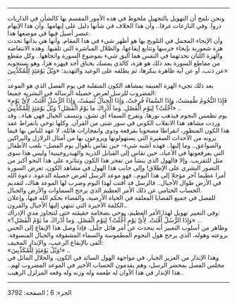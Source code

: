 ------------------------------------------------------------------------

ونحن نلمح أن التهويل بالتجهيل ملحوظ في هذه الأمور المقسم بها كالشأن في
الذاريات ذروا. وفي النازعات غرقا.. وأن هذا الخلاف في شأنها دليل على
إبهامها. وأن هذا الإبهام عنصر أصيل فيها في موضعها هذا.  
وأن الإيحاء المجمل في التلويح بها هو أظهر شيء في هذا المقام. وأنها هي
بذاتها تحدث هزة شعورية بإيحاء جرسها وتتابع إيقاعها، والظلال المباشرة
التي تلقيها. وهذه الانتفاضة والهزة اللتان تحدثهما في النفس هما أليق شيء
بموضوع السورة واتجاهها.. وكل مقطع من مقاطع السورة بعد ذلك هو هزة، كالذي
يمسك بخناق أحد فيهزه هزا، وهو يستجوبه عن ذنب، أو عن آية ظاهرة ينكرها، ثم
يطلقه على الوعيد والتهديد: «وَيْلٌ يَوْمَئِذٍ لِلْمُكَذِّبِينَ» ..  
بعد ذلك تجيء الهزة العنيفة بمشاهد الكون المتقلبة في يوم الفصل الذي هو
الموعد المضروب للرسل لعرض حصيلة الرسالة في البشرية جميعا:  
«فَإِذَا النُّجُومُ طُمِسَتْ، وَإِذَا السَّماءُ فُرِجَتْ، وَإِذَا الْجِبالُ نُسِفَتْ، وَإِذَا الرُّسُلُ أُقِّتَتْ.
لِأَيِّ يَوْمٍ أُجِّلَتْ؟ لِيَوْمِ الْفَصْلِ. وَما أَدْراكَ ما يَوْمُ الْفَصْلِ؟ وَيْلٌ يَوْمَئِذٍ لِلْمُكَذِّبِينَ»
..  
يوم تطمس النجوم فيذهب نورها، وتفرج السماء أي تشق، وتنسف الجبال فهي
هباء.. وقد وردت مشاهد هذا الانقلاب الكوني في سور شتى من القرآن. وكلها
توحي بانفراط عقد هذا الكون المنظور، انفراطا مصحوبا بقرقعة ودوي وانفجارات
هائلة، لا عهد للناس بها فيما يرونه من الأحداث الصغيرة التي يستهولونها
ويروعون بها من أمثال الزلازل والبراكين والصواعق.. وما إليها.. فهذه أشبه
شيء- حين تقاس بأهوال يوم الفصل- بلعب الأطفال التي يفرقعونها في الأعياد،
حين تقاس إلى القنابل الذرية والهيدروجينية! وليس هذا سوى مثل للتقريب.
وإلا فالهول الذي ينشأ من تفجر هذا الكون وتناثره على هذا النحو أكبر من
التصور البشري على الإطلاق! وإلى جانب هذا الهول في مشاهد الكون، تعرض
السورة أمرا عظيما آخر مؤجلا إلى هذا اليوم.. فهو موعد الرسل لغرض حصيلة
الدعوة. دعوة الله في الأرض طوال الأجيال.. فالرسل قد أقتت لهذا اليوم وضرب
لها الموعد هناك، لتقديم الحساب الختامي عن ذلك الأمر العظيم الذي يرجح
السماوات والأرض والجبال.  
للفصل في جميع القضايا المعلقة في الحياة الأرضية، والقضاء بحكم الله فيها،
وإعلان الكلمة الأخيرة التي تنتهي إليها الأجيال والقرون..  
وفي التعبير تهويل لهذا الأمر العظيم، يوحي بضخامة حقيقته حتى لتتجاوز مدى
الإدراك:  
«وَإِذَا الرُّسُلُ أُقِّتَتْ. لِأَيِّ يَوْمٍ أُجِّلَتْ؟ لِيَوْمِ الْفَصْلِ. وَما أَدْراكَ ما يَوْمُ الْفَصْلِ؟»
..  
وظاهر من أسلوب التعبير أنه يتحدث عن أمر هائل جليل. فإذا وصل هذا الإيقاع
إلى الحس بروعته وهوله، الذي يرجح هول النجوم المطموسة والسماء المشقوقة
والجبال المنسوفة. ألقى بالإيقاع الرعيب، والإنذار المخيف:  
«وَيْلٌ يَوْمَئِذٍ لِلْمُكَذِّبِينَ!» ..  
وهذا الإنذار من العزيز الجبار، في مواجهة الهول السائد في الكون، والجلال
الماثل في مجلس الفصل بمحضر الرسل، وهم يقدمون الحساب الأخير في الموعد
المضروب لهم.. هذا الإنذار في هذا الأوان له طعمه وله وزنه وله وقعه
المزلزل الرهيب..

------------------------------------------------------------------------

الجزء: 6 ¦ الصفحة: 3792
